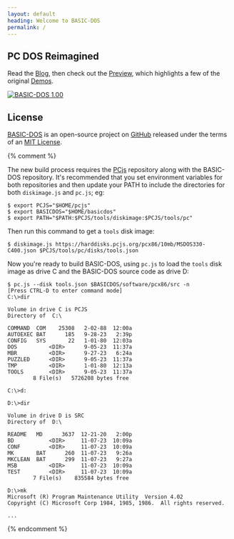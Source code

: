```yaml
---
layout: default
heading: Welcome to BASIC-DOS
permalink: /
---
```


## PC DOS Reimagined

Read the [Blog](blog/), then check out the [Preview](preview/), which
highlights a few of the original [Demos](demos/).

[![BASIC-DOS 1.00](assets/images/BASIC-DOS-Cover.gif)](preview/)

## License

[BASIC-DOS](https://github.com/jeffpar/basicdos) is an open-source project
on [GitHub](https://github.com/jeffpar) released under the terms of an
[MIT License](/LICENSE.txt).

{% comment %}

The new build process requires the [PCjs](https://github.com/jeffpar/pcjs)
repository along with the BASIC-DOS repository.  It's recommended that you set
environment variables for both repositories and then update your PATH to include
the directories for both `diskimage.js` and `pc.js`; eg:

    $ export PCJS="$HOME/pcjs"
    $ export BASICDOS="$HOME/basicdos"
    $ export PATH="$PATH:$PCJS/tools/diskimage:$PCJS/tools/pc"

Then run this command to get a `tools` disk image:

    $ diskimage.js https://harddisks.pcjs.org/pcx86/10mb/MSDOS330-C400.json $PCJS/tools/pc/disks/tools.json

Now you're ready to build BASIC-DOS, using `pc.js` to load the `tools` disk image as
drive C and the BASIC-DOS source code as drive D:

    $ pc.js --disk tools.json $BASICDOS/software/pcx86/src -n
    [Press CTRL-D to enter command mode]
    C:\>dir

    Volume in drive C is PCJS       
    Directory of  C:\

    COMMAND  COM    25308   2-02-88  12:00a
    AUTOEXEC BAT      185   9-28-23   2:39p
    CONFIG   SYS       22   1-01-80  12:03a
    DOS          <DIR>      9-05-23  11:37a
    MBR          <DIR>      9-27-23   6:24a
    PUZZLED      <DIR>      9-05-23  11:37a
    TMP          <DIR>      1-01-80  12:13a
    TOOLS        <DIR>      9-05-23  11:37a
            8 File(s)   5726208 bytes free

    C:\>d:

    D:\>dir

    Volume in drive D is SRC        
    Directory of  D:\

    README   MD      3637  12-21-20   2:00p
    BD           <DIR>     11-07-23  10:09a
    CONF         <DIR>     11-07-23  10:09a
    MK       BAT      260  11-07-23   9:26a
    MKCLEAN  BAT      299  11-07-23   9:27a
    MSB          <DIR>     11-07-23  10:09a
    TEST         <DIR>     11-07-23  10:09a
            7 File(s)    835584 bytes free

    D:\>mk
    Microsoft (R) Program Maintenance Utility  Version 4.02
    Copyright (C) Microsoft Corp 1984, 1985, 1986.  All rights reserved.
    
    ...

{% endcomment %}
